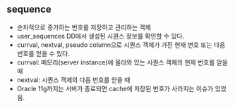 ## sequence
- 순차적으로 증가하는 번호를 저장하고 관리하는 객체
- user_sequences DD에서 생성된 시퀀스 정보를 확인할 수 있다.
- currval, nextval, pseudo column으로 시퀀스 객체가 가진 현재 변호 또는 다음 번호를 얻을 수 있다.
 - currval: 메모리(server instance)에 올라와 있는 시퀀스 객체의 현재 번호를 얻을 때
 - nextval: 시퀀스 객체의 다음 번호를 얻을 때
- Oracle 11g까지는 서버가 종료되면 cache에 저장된 번호가 사라지는 이슈가 있었음.
